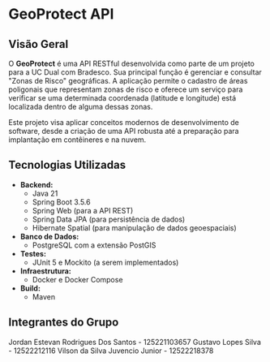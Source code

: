 # GeoProtect API

## Visão Geral

O **GeoProtect** é uma API RESTful desenvolvida como parte de um projeto para a UC Dual com Bradesco. Sua principal função é gerenciar e consultar "Zonas de Risco" geográficas. A aplicação permite o cadastro de áreas poligonais que representam zonas de risco e oferece um serviço para verificar se uma determinada coordenada (latitude e longitude) está localizada dentro de alguma dessas zonas.

Este projeto visa aplicar conceitos modernos de desenvolvimento de software, desde a criação de uma API robusta até a preparação para implantação em contêineres e na nuvem.

## Tecnologias Utilizadas

- **Backend:**
  - Java 21
  - Spring Boot 3.5.6
  - Spring Web (para a API REST)
  - Spring Data JPA (para persistência de dados)
  - Hibernate Spatial (para manipulação de dados geoespaciais)
- **Banco de Dados:**
  - PostgreSQL com a extensão PostGIS
- **Testes:**
  - JUnit 5 e Mockito (a serem implementados)
- **Infraestrutura:**
  - Docker e Docker Compose
- **Build:**
  - Maven

## Integrantes do Grupo

Jordan Estevan Rodrigues Dos Santos - 125221103657
Gustavo Lopes Silva - 12522212116
Vilson da Silva Juvencio Junior - 12522218378
